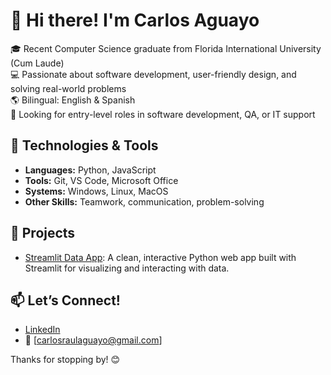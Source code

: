 # 👋 Hi there! I'm Carlos Aguayo

🎓 Recent Computer Science graduate from Florida International University (Cum Laude)  
💻 Passionate about software development, user-friendly design, and solving real-world problems  
🌎 Bilingual: English & Spanish  
🚀 Looking for entry-level roles in software development, QA, or IT support

## 🔧 Technologies & Tools
- **Languages:** Python, JavaScript  
- **Tools:** Git, VS Code, Microsoft Office  
- **Systems:** Windows, Linux, MacOS  
- **Other Skills:** Teamwork, communication, problem-solving

## 📂 Projects
- [Streamlit Data App](https://github.com/caragu-a/CS-Final-Streamlit-Project): A clean, interactive Python web app built with Streamlit for visualizing and interacting with data.

## 📫 Let’s Connect!
- [LinkedIn](https://www.linkedin.com/in/carlos-aguayo-62808a2a9/)
- 📧 [carlosraulaguayo@gmail.com]

Thanks for stopping by! 😊
